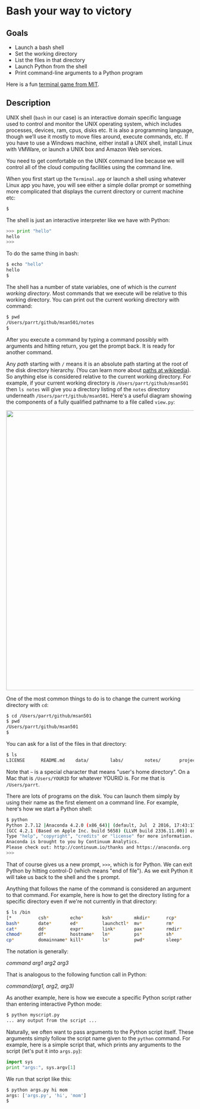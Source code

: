 # Bash your way to victory

## Goals

* Launch a bash shell
* Set the working directory
* List the files in that directory
* Launch Python from the shell
* Print command-line arguments to a Python program

Here is a fun [terminal game from MIT](http://web.mit.edu/mprat/Public/web/Terminus/Web/main.html).

## Description

UNIX shell (`bash` in our case) is an interactive domain specific language used to control and monitor the UNIX operating system, which includes processes, devices, ram, cpus, disks etc. It is also a programming language, though we’ll use it mostly to move files around, execute commands, etc. If you have to use a Windows machine, either install a UNIX shell, install Linux with VMWare, or launch a UNIX box and Amazon Web services.

You need to get comfortable on the UNIX command line because we will control all of the cloud computing facilities using the command line.

When you first start up the `Terminal.app` or launch a shell using whatever Linux app you have, you will see either a simple dollar prompt or something more complicated that displays the current directory or current machine etc:

```bash
$ 
```

The shell is just an interactive interpreter like we have with Python:

```python
>>> print "hello"
hello
>>>
```

To do the same thing in bash:

```bash
$ echo "hello"
hello
$
```

The shell has a number of state variables, one of which is the *current working directory*. Most commands that we execute will be relative to this working directory. You can print out the current working directory with command:

```bash
$ pwd
/Users/parrt/github/msan501/notes
$ 
```

After you execute a command by typing a command possibly with arguments and hitting return, you get the prompt back. It is ready for another command.

Any *path* starting with `/` means it is an absolute path starting at the root of the disk directory hierarchy. (You can learn more about [paths at wikipedia](https://en.wikipedia.org/wiki/Path_(computing)#Unix_style)). So anything else is considered relative to the current working directory. For example, if your current working directory is `/Users/parrt/github/msan501` then `ls notes` will give you a directory listing of the `notes` directory underneath `/Users/parrt/github/msan501`. Here's a useful diagram showing the components of a fully qualified pathname to a file called `view.py`:

<img src=images/path-names.png width=750>

One of the most common things to do is to change the current working directory with `cd`:

```bash
$ cd /Users/parrt/github/msan501
$ pwd
/Users/parrt/github/msan501
$ 
```

You can ask for a list of the files in that directory:

```bash
$ ls
LICENSE      README.md    data/        labs/        notes/       projects/
```

Note that `~` is a special character that means "user's home directory".  On a Mac that is `/Users/YOURID` for whatever YOURID is. For me that is `/Users/parrt`.

There are lots of programs on the disk. You can launch them simply by using their name as the first element on a command line. For example, here's how we start a Python shell:

```bash
$ python
Python 2.7.12 |Anaconda 4.2.0 (x86_64)| (default, Jul  2 2016, 17:43:17) 
[GCC 4.2.1 (Based on Apple Inc. build 5658) (LLVM build 2336.11.00)] on darwin
Type "help", "copyright", "credits" or "license" for more information.
Anaconda is brought to you by Continuum Analytics.
Please check out: http://continuum.io/thanks and https://anaconda.org
>>> 
```

That of course gives us a new prompt, `>>>`, which is for Python. We can exit Python by hitting control-D (which means "end of file"). As we exit Python it will take us back to the shell and the `$` prompt.

Anything that follows the name of the command is considered an argument to that command. For example, here is how to get the directory listing for a specific directory even if we're not currently in that directory:

```bash
$ ls /bin
[*          csh*        echo*       ksh*        mkdir*      rcp*        stty*       wait4path*
bash*       date*       ed*         launchctl*  mv*         rm*         sync*       zsh*
cat*        dd*         expr*       link*       pax*        rmdir*      tcsh*
chmod*      df*         hostname*   ln*         ps*         sh*         test*
cp*         domainname* kill*       ls*         pwd*        sleep*      unlink*
```

The notation is generally:

*command arg1 arg2 arg3*

That is analogous to the following function call in Python:

*command(arg1, arg2, arg3)*
 
As another example, here is how we execute a specific Python script rather than entering interactive Python mode:

```bash
$ python myscript.py
... any output from the script ...
```

Naturally, we often want to pass arguments to the Python script itself. These arguments simply follow the script name given to the `python` command. For example, here is a simple script that, which prints any arguments to the script (let's put it into `args.py`):

```python
import sysprint "args:", sys.argv[1]
```

We run that script like this:
 
```bash
$ python args.py hi mom
args: ['args.py', 'hi', 'mom']
$ 
```